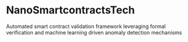 # NanoSmartcontractsTech
Automated smart contract validation framework leveraging formal verification and machine learning driven anomaly detection mechanisms
